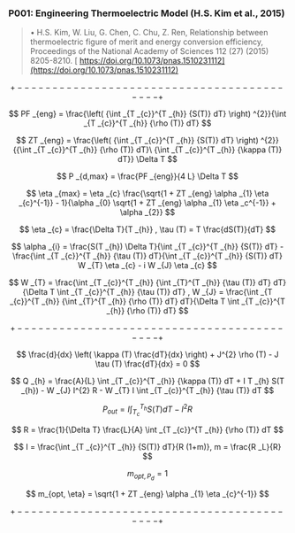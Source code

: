 ### P001: Engineering Thermoelectric Model (H.S. Kim et al., 2015)

> &bull; H.S. Kim, W. Liu, G. Chen, C. Chu, Z. Ren, Relationship between thermoelectric figure of merit and energy conversion efficiency, Proceedings of the National Academy of Sciences 112 (27) (2015) 8205-8210. [ https://doi.org/10.1073/pnas.1510231112](https://doi.org/10.1073/pnas.1510231112)

$$ $$

$$ +------------------------------------------+ $$

$$ PF _{eng} = \frac{\left( {\int _{T _{c}}^{T _{h}} {S(T)} dT} \right) ^{2}}{\int _{T _{c}}^{T _{h}} {\rho (T)} dT} $$

$$ ZT _{eng} = \frac{\left( {\int _{T _{c}}^{T _{h}} {S(T)} dT} \right) ^{2}}{{\int _{T _{c}}^{T _{h}} {\rho (T)} dT}\ {\int _{T _{c}}^{T _{h}} {\kappa (T)} dT}} \Delta T $$

$$ P _{d,max} = \frac{PF _{eng}}{4 L}  \Delta T $$

$$ \eta _{max} = \eta _{c} \frac{\sqrt{1 + ZT _{eng} \alpha _{1} \eta _{c}^{-1}} - 1}{\alpha _{0} \sqrt{1 + ZT _{eng}  \alpha _{1} \eta _c^{-1}} + \alpha _{2}} $$

$$ \eta _{c} = \frac{\Delta T}{T _{h}} , \tau (T) = T \frac{dS(T)}{dT} $$

$$ \alpha _{i} = \frac{S(T _{h}) \Delta T}{\int _{T _{c}}^{T _{h}} {S(T)} dT} - \frac{\int _{T _{c}}^{T _{h}} {\tau (T)} dT}{\int _{T _{c}}^{T _{h}} {S(T)} dT} W _{T} \eta _{c} - i W _{J} \eta _{c} $$

$$ W _{T} = \frac{\int _{T _{c}}^{T _{h}} {\int _{T}^{T _{h}} {\tau (T)} dT} dT}{\Delta T \int _{T _{c}}^{T _{h}} {\tau (T)} dT} , W _{J} = \frac{\int _{T _{c}}^{T _{h}} {\int _{T}^{T _{h}} {\rho (T)} dT} dT}{\Delta T \int _{T _{c}}^{T _{h}} {\rho (T)} dT} $$

$$ +------------------------------------------+ $$

$$ \frac{d}{dx} \left( \kappa (T) \frac{dT}{dx} \right) + J^{2} \rho (T) - J \tau (T) \frac{dT}{dx} = 0 $$

$$ Q _{h} = \frac{A}{L} \int _{T _{c}}^{T _{h}} {\kappa (T)} dT + I T _{h} S(T _{h}) - W _{J} I^{2} R - W _{T} I \int _{T _{c}}^{T _{h}} {\tau (T)} dT $$

$$ P _{out} = I \int _{T _{c}}^{T _{h}} {S(T)} dT - I^{2} R $$

$$ R = \frac{1}{\Delta T} \frac{L}{A} \int _{T _{c}}^{T _{h}} {\rho (T)} dT $$

$$ I = \frac{\int _{T _{c}}^{T _{h}} {S(T)} dT}{R (1+m)}, m = \frac{R _L}{R} $$

$$ m_{opt, P _{d}} = 1 $$

$$ m_{opt, \eta} = \sqrt{1 + ZT _{eng} \alpha _{1} \eta _{c}^{-1}} $$

$$ +------------------------------------------+ $$
